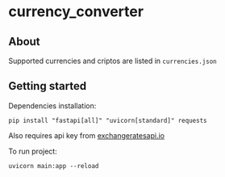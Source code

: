 # currency_converter

## About

Supported currencies and criptos are listed in `currencies.json`

## Getting started

Dependencies installation:
```
pip install "fastapi[all]" "uvicorn[standard]" requests
```

Also requires api key from [exchangeratesapi.io](https://exchangeratesapi.io/)

To run project:
```
uvicorn main:app --reload
```
